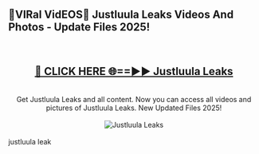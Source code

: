 <h2>🔴VIRal VidEOS🔴 Justluula Leaks Videos And Photos - Update Files 2025!</h2>
<br>
<div align="center">
<h2><a href="https://virallinks.top/odZfE0" rel="nofollow">🔴 CLICK HERE 🌐==►► Justluula Leaks</a></h2>
<br>
Get Justluula Leaks and all content. Now you can access all videos and pictures of Justluula Leaks. New Updated Files 2025!
<br>
<br>
<a href="https://virallinks.top/odZfE0" rel="nofollow" data-target="animated-image.originalLink"><img src="https://i.imgur.com/dJHk4Zq.gif)" alt="Justluula Leaks" style="max-width: 100%; display: inline-block;" data-target="animated-image.originalImage"></a>
</div>
<br>
justluula leak